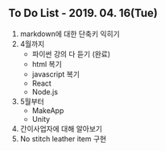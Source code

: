 To Do List - 2019. 04. 16(Tue)
---
1. markdown에 대한 단축키 익히기
2. 4월까지
    - 파이썬 강의 다 듣기 (완료)
    - html 복기
    - javascript 복기
    - React
    - Node.js
3. 5월부터
    - MakeApp
    - Unity
4. 간이사업자에 대해 알아보기
5. No stitch leather item 구현

